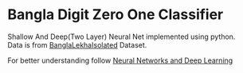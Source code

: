 # Bangla Digit Zero One Classifier

Shallow And Deep(Two Layer) Neural Net implemented using python.  
Data is from [BanglaLekhaIsolated](https://data.mendeley.com/datasets/hf6sf8zrkc/2) Dataset.

For better understanding follow [Neural Networks and Deep Learning](https://www.coursera.org/learn/neural-networks-deep-learning?specialization=deep-learning)